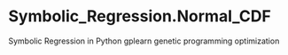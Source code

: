 # Symbolic_Regression.Normal_CDF
Symbolic Regression in Python gplearn genetic programming optimization
